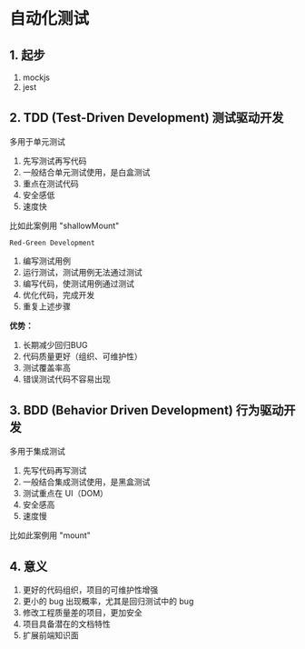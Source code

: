 # 自动化测试

## 1. 起步

1. mockjs
2. jest

## 2. TDD (Test-Driven Development) 测试驱动开发
多用于单元测试
1. 先写测试再写代码
2. 一般结合单元测试使用，是白盒测试
3. 重点在测试代码
4. 安全感低
5. 速度快

比如此案例用 "shallowMount"

`Red-Green Development`
1. 编写测试用例
2. 运行测试，测试用例无法通过测试
3. 编写代码，使测试用例通过测试
4. 优化代码，完成开发
5. 重复上述步骤

**优势：**
1. 长期减少回归BUG
2. 代码质量更好（组织、可维护性）
3. 测试覆盖率高
4. 错误测试代码不容易出现


## 3. BDD (Behavior Driven Development) 行为驱动开发
多用于集成测试
1. 先写代码再写测试
2. 一般结合集成测试使用，是黑盒测试
3. 测试重点在 UI（DOM）
4. 安全感高
5. 速度慢

比如此案例用 "mount"

## 4. 意义
1. 更好的代码组织，项目的可维护性增强
2. 更小的 bug 出现概率，尤其是回归测试中的 bug
3. 修改工程质量差的项目，更加安全
4. 项目具备潜在的文档特性
5. 扩展前端知识面
